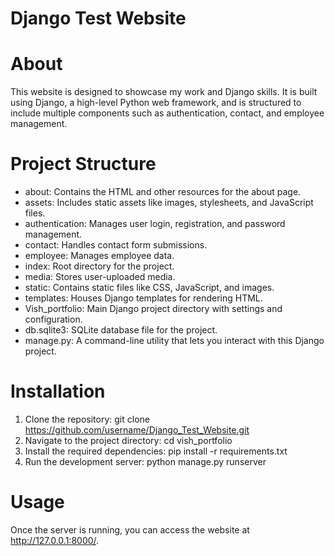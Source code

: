 # Django Test Website


# About
This website is designed to showcase my work and Django skills. It is built using Django, a high-level Python web framework, and is structured to include multiple components such as authentication, contact, and employee management.

# Project Structure
<ul>
<li>about: Contains the HTML and other resources for the about page. </li>
<li>assets: Includes static assets like images, stylesheets, and JavaScript files. </li>
<li> authentication: Manages user login, registration, and password management. </li>
<li> contact: Handles contact form submissions. </li>
<li> employee: Manages employee data. </li>
<li> index: Root directory for the project. </li>
<li> media: Stores user-uploaded media. </li> 
<li> static: Contains static files like CSS, JavaScript, and images. </li>
<li> templates: Houses Django templates for rendering HTML. </li>
<li> Vish_portfolio: Main Django project directory with settings and configuration. </li>
<li> db.sqlite3: SQLite database file for the project. </li> 
<li> manage.py: A command-line utility that lets you interact with this Django project. </li>
</ul>

# Installation

1. Clone the repository:
   git clone https://github.com/username/Django_Test_Website.git
2. Navigate to the project directory:
   cd vish_portfolio
3. Install the required dependencies:
    pip install -r requirements.txt
4. Run the development server:
  python manage.py runserver

# Usage
Once the server is running, you can access the website at http://127.0.0.1:8000/.
